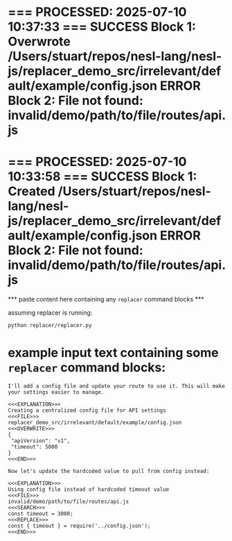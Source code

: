 === PROCESSED: 2025-07-10 10:37:33 ===
SUCCESS Block 1: Overwrote /Users/stuart/repos/nesl-lang/nesl-js/replacer_demo_src/irrelevant/default/example/config.json
ERROR Block 2: File not found: invalid/demo/path/to/file/routes/api.js
===

=== PROCESSED: 2025-07-10 10:33:58 ===
SUCCESS Block 1: Created /Users/stuart/repos/nesl-lang/nesl-js/replacer_demo_src/irrelevant/default/example/config.json
ERROR Block 2: File not found: invalid/demo/path/to/file/routes/api.js
===


*** paste content here containing any `replacer` command blocks ***


assuming replacer is running:

```
python replacer/replacer.py
```

# example input text containing some `replacer` command blocks:

```
I'll add a config file and update your route to use it. This will make your settings easier to manage.

<<<EXPLANATION>>>
Creating a centralized config file for API settings
<<<FILE>>>
replacer_demo_src/irrelevant/default/example/config.json
<<<OVERWRITE>>>
{
 "apiVersion": "v1",
 "timeout": 5000
}
<<<END>>>

Now let's update the hardcoded value to pull from config instead:

<<<EXPLANATION>>>
Using config file instead of hardcoded timeout value
<<<FILE>>>
invalid/demo/path/to/file/routes/api.js
<<<SEARCH>>>
const timeout = 3000;
<<<REPLACE>>>
const { timeout } = require('../config.json');
<<<END>>>
```
